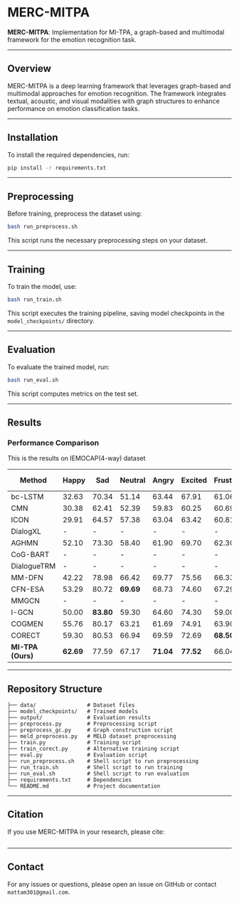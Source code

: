 # MERC-MITPA

**MERC-MITPA**: Implementation for MI-TPA, a graph-based and multimodal framework for the emotion recognition task.

---

## Overview
MERC-MITPA is a deep learning framework that leverages graph-based and multimodal approaches for emotion recognition. The framework integrates textual, acoustic, and visual modalities with graph structures to enhance performance on emotion classification tasks.

---

## Installation
To install the required dependencies, run:
```sh
pip install -r requirements.txt
```

---

## Preprocessing
Before training, preprocess the dataset using:
```sh
bash run_preprocess.sh
```
This script runs the necessary preprocessing steps on your dataset.

---

## Training
To train the model, use:
```sh
bash run_train.sh
```
This script executes the training pipeline, saving model checkpoints in the `model_checkpoints/` directory.

---

## Evaluation
To evaluate the trained model, run:
```sh
bash run_eval.sh
```
This script computes metrics on the test set.

---

## Results
### Performance Comparison
This is the results on IEMOCAP(4-way) dataset

| Method       | Happy  | Sad    | Neutral | Angry  | Excited | Frustrated | w-F1 (%) | Acc. (%) | Std dev |
|-------------|--------|--------|---------|--------|---------|------------|----------|----------|---------|
| bc-LSTM     | 32.63  | 70.34  | 51.14   | 63.44  | 67.91   | 61.06      | 59.10    | 59.58    | 11.85   |
| CMN         | 30.38  | 62.41  | 52.39   | 59.83  | 60.25   | 60.69      | 56.13    | 56.56    | 10.38   |
| ICON        | 29.91  | 64.57  | 57.38   | 63.04  | 63.42   | 60.81      | 58.54    | 59.09    | 11.28   |
| DialogXL    | -      | -      | -       | -      | -       | -          | 62.41    | -        | -       |
| AGHMN       | 52.10  | 73.30  | 58.40   | 61.90  | 69.70   | 62.30      | 63.50    | 63.50    | 6.98    |
| CoG-BART    | -      | -      | -       | -      | -       | -          | 66.18    | -        | -       |
| DialogueTRM | -      | -      | -       | -      | -       | -          | 69.70    | 69.50    | -       |
| MM-DFN      | 42.22  | 78.98  | 66.42   | 69.77  | 75.56   | 66.33      | 66.18    | 68.21    | -       |
| CFN-ESA     | 53.29  | 80.72  | **69.69** | 68.73  | 74.60   | 67.29      | 70.14    | 70.06    | 8.36    |
| MMGCN       | -      | -      | -       | -      | -       | -          | 65.71    | 65.71    | 9.28    |
| I-GCN       | 50.00  | **83.80** | 59.30   | 64.60  | 74.30   | 59.00      | 65.40    | 65.50    | 11.06   |
| COGMEN      | 55.76  | 80.17  | 63.21   | 61.69  | 74.91   | 63.90      | 67.27    | 67.04    | 7.69    |
| CORECT      | 59.30  | 80.53  | 66.94   | 69.59  | 72.69   | **68.50**  | 70.02    | 69.93    | 5.90    |
| **MI-TPA (Ours)** | **62.69** | 77.59  | 67.17   | **71.04** | **77.52** | 66.04      | **70.39** | **70.36** | **5.23** |

---

## Repository Structure
```
├── data/                # Dataset files
├── model_checkpoints/   # Trained models
├── output/              # Evaluation results
├── preprocess.py        # Preprocessing script
├── preprocess_gc.py     # Graph construction script
├── meld_preprocess.py   # MELD dataset preprocessing
├── train.py             # Training script
├── train_corect.py      # Alternative training script
├── eval.py              # Evaluation script
├── run_preprocess.sh    # Shell script to run preprocessing
├── run_train.sh         # Shell script to run training
├── run_eval.sh          # Shell script to run evaluation
├── requirements.txt     # Dependencies
└── README.md            # Project documentation
```

---

## Citation
If you use MERC-MITPA in your research, please cite:
```

```

---

## Contact
For any issues or questions, please open an issue on GitHub or contact `mattam301@gmail.com`.

